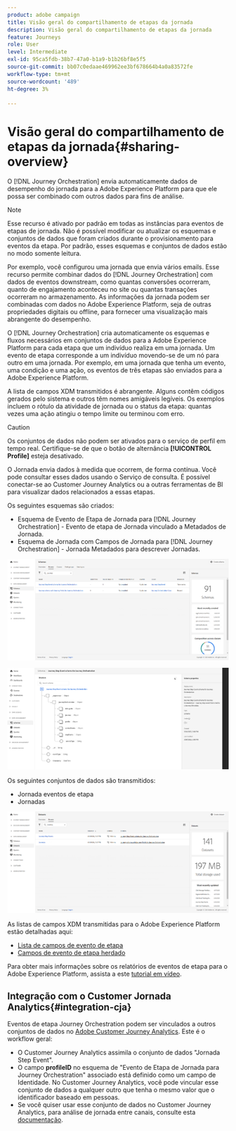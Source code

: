 ```yaml
---
product: adobe campaign
title: Visão geral do compartilhamento de etapas da jornada
description: Visão geral do compartilhamento de etapas da jornada
feature: Journeys
role: User
level: Intermediate
exl-id: 95ca5fdb-38b7-47a0-b1a9-b1b26bf8e5f5
source-git-commit: bb07c0edaae469962ee3bf678664b4a0a83572fe
workflow-type: tm+mt
source-wordcount: '489'
ht-degree: 3%

---
```


# Visão geral do compartilhamento de etapas da jornada{#sharing-overview}

O [!DNL Journey Orchestration] envia automaticamente dados de desempenho do jornada para a Adobe Experience Platform para que ele possa ser combinado com outros dados para fins de análise.

>[!NOTE]
>
>Esse recurso é ativado por padrão em todas as instâncias para eventos de etapas de jornada. Não é possível modificar ou atualizar os esquemas e conjuntos de dados que foram criados durante o provisionamento para eventos da etapa. Por padrão, esses esquemas e conjuntos de dados estão no modo somente leitura.

Por exemplo, você configurou uma jornada que envia vários emails. Esse recurso permite combinar dados do [!DNL Journey Orchestration] com dados de eventos downstream, como quantas conversões ocorreram, quanto de engajamento aconteceu no site ou quantas transações ocorreram no armazenamento. As informações da jornada podem ser combinadas com dados no Adobe Experience Platform, seja de outras propriedades digitais ou offline, para fornecer uma visualização mais abrangente do desempenho.

O [!DNL Journey Orchestration] cria automaticamente os esquemas e fluxos necessários em conjuntos de dados para a Adobe Experience Platform para cada etapa que um indivíduo realiza em uma jornada. Um evento de etapa corresponde a um indivíduo movendo-se de um nó para outro em uma jornada. Por exemplo, em uma jornada que tenha um evento, uma condição e uma ação, os eventos de três etapas são enviados para a Adobe Experience Platform.

A lista de campos XDM transmitidos é abrangente. Alguns contêm códigos gerados pelo sistema e outros têm nomes amigáveis legíveis. Os exemplos incluem o rótulo da atividade de jornada ou o status da etapa: quantas vezes uma ação atingiu o tempo limite ou terminou com erro.

>[!CAUTION]
>
>Os conjuntos de dados não podem ser ativados para o serviço de perfil em tempo real. Certifique-se de que o botão de alternância **[!UICONTROL Profile]** esteja desativado.

O Jornada envia dados à medida que ocorrem, de forma contínua. Você pode consultar esses dados usando o Serviço de consulta. É possível conectar-se ao Customer Journey Analytics ou a outras ferramentas de BI para visualizar dados relacionados a essas etapas.

Os seguintes esquemas são criados:

* Esquema de Evento de Etapa de Jornada para [!DNL Journey Orchestration] - Evento de etapa de Jornada vinculado a Metadados de Jornada.
* Esquema de Jornada com Campos de Jornada para [!DNL Journey Orchestration] - Jornada Metadados para descrever Jornadas.

![](../assets/sharing1.png)

![](../assets/sharing2.png)

Os seguintes conjuntos de dados são transmitidos:

* Jornada eventos de etapa
* Jornadas

![](../assets/sharing3.png)

As listas de campos XDM transmitidas para o Adobe Experience Platform estão detalhadas aqui:

* [Lista de campos de evento de etapa](../building-journeys/sharing-field-list.md)
* [Campos de evento de etapa herdado](../building-journeys/sharing-legacy-fields.md)

Para obter mais informações sobre os relatórios de eventos de etapa para o Adobe Experience Platform, assista a este [tutorial em vídeo](https://experienceleague.adobe.com/docs/journey-orchestration-learn/tutorials/reporting-step-events-to-adobe-experience-platform.html?lang=pt-BR).

## Integração com o Customer Jornada Analytics{#integration-cja}

Eventos de etapa Journey Orchestration podem ser vinculados a outros conjuntos de dados no [Adobe Customer Journey Analytics](https://experienceleague.adobe.com/docs/analytics-platform/using/cja-overview/cja-overview.html?lang=pt-BR). Este é o workflow geral:

* O Customer Journey Analytics assimila o conjunto de dados &quot;Jornada Step Event&quot;.
* O campo **profileID** no esquema de &quot;Evento de Etapa de Jornada para Journey Orchestration&quot; associado está definido como um campo de Identidade. No Customer Journey Analytics, você pode vincular esse conjunto de dados a qualquer outro que tenha o mesmo valor que o identificador baseado em pessoas.
* Se você quiser usar esse conjunto de dados no Customer Journey Analytics, para análise de jornada entre canais, consulte esta [documentação](https://experienceleague.adobe.com/docs/analytics-platform/using/cja-usecases/cross-channel.html).
